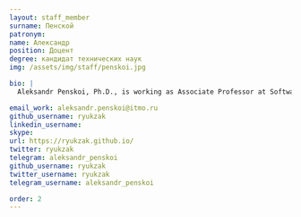 ```yaml
---
layout: staff_member
surname: Пенской 
patronym: 
name: Александр
position: Доцент
degree: кандидат технических наук
img: /assets/img/staff/penskoi.jpg

bio: |
  Aleksandr Penskoi, Ph.D., is working as Associate Professor at Software Engineering and Computer Systems Faculty at ITMO University with a specialization in computational process modeling and computer system design. The primal research topics are multi-level computer systems, hard real-time reconfigurable application-specific processors (NITTA), and verification. He has experience in real-world development as an architect and software engineer, e.g., electricity measuring system for small towns with certification. 

email_work: aleksandr.penskoi@itmo.ru
github_username: ryukzak
linkedin_username: 
skype:
url: https://ryukzak.github.io/
twitter: ryukzak
telegram: aleksandr_penskoi
github_username: ryukzak
twitter_username: ryukzak
telegram_username: aleksandr_penskoi

order: 2
---
```



